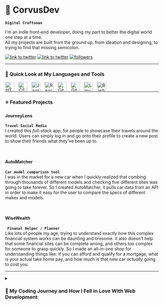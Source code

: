 # 🦉 CorvusDev

**`Digital Craftsman`**

I'm an indie front-end developer, doing my part to better the digital world one step at a time.<br>
All my projects are built from the ground up, from ideation and designing, to trying to find that missing semicolon.

   <p align="left">
		   <a href="https://www.linkedin.com/in/giovanni-squillace-42813a22b/">
         <img alt="link to twitter" title="Follow me on Twitter" src="https://custom-icon-badges.demolab.com/badge/-LinkedIn-1c82ef?style=for-the-badge&logo=icons8-linkedin737373"/></a>
	   <a href="https://twitter.com/Corvus_JSDev">
         <img alt="link to twitter" title="Follow me on Twitter" src="https://custom-icon-badges.demolab.com/badge/-Twitter-5ab0f7?style=for-the-badge&logo=icons8-twitterx2"/></a>
	   <a href="https://github.com/Corvus-JSDev?tab=followers">
		  <img alt="followers" title="Follow me on GitHub" src="https://custom-icon-badges.demolab.com/badge/-Follow_Me-3b4042?style=for-the-badge&logo=github"/></a> 
   </p>

---

### 🔨 Quick Look at My Languages and Tools

<img align="left" alt="HTML" width="30px" style="padding-right:10px;" src="https://cdn.jsdelivr.net/gh/devicons/devicon/icons/html5/html5-plain.svg" />

<img align="left" alt="CSS" width="30px" style="padding-right:10px;" src="https://cdn.jsdelivr.net/gh/devicons/devicon/icons/css3/css3-plain.svg" />

<img align="left" alt="JavaScript" width="30px" style="padding-right:10px;" src="https://cdn.jsdelivr.net/gh/devicons/devicon/icons/javascript/javascript-plain.svg" />

<img align="left" alt="React" width="30px" style="padding-right:10px;" src="https://cdn.jsdelivr.net/gh/devicons/devicon/icons/react/react-original.svg" />

<img align="left" alt="Git" width="30px" style="padding-right:10px;" src="https://cdn.jsdelivr.net/gh/devicons/devicon/icons/git/git-original.svg" />

<img align="left" alt="GitHub" width="30px" style="padding-right:10px;" src="https://cdn.jsdelivr.net/gh/devicons/devicon/icons/github/github-original.svg" />

<img align="left" alt="Linux" width="30px" style="padding-right:10px;" src="https://cdn.jsdelivr.net/gh/devicons/devicon/icons/linux/linux-original.svg" />

<img align="left" alt="Bash" width="30px" style="padding-right:10px;" src="https://cdn.jsdelivr.net/gh/devicons/devicon/icons/bash/bash-original.svg" />

<br />

---

### ⭐ Featured Projects

#### **JourneyLens**

**`Travel Social Media`** <br>
I created this *full-stack* app, for people to showcase their travels around the world. Users can simply log in and go onto their profile to create a new post to show their friends what they've been up to.

<br>


#### **AutoMatcher**

**`Car model comparison tool`** <br>
I was in the market for a new car when I quickly realized that combing through thousands of different models and checking five different sites was going to take forever. So I created AutoMatcher, it pulls car data from an API in order to make it easy for the user to compare the specs of different makes and models.

<br>

#### **WiseWealth**

**` Finanal Helper / Planner`** <br>
Like lots of people my age, trying to understand exactly how this complex financial system works can be daunting and tiresome. It also doesn't help that some financial sites can be complete wrong, and others too complex for someone to grasp quickly. So I made an all-in-one shop for understanding things like: If you can afford and qualify for a mortgage, what is your actual take home pay, and how much is that new car *actually* going to cost you.

---

<details>
<summary> <h3>🧭 My Coding Journey and How I Fell in Love With Web Development</h3> </summary>
I started getting into programming when I was 12 years old, when my cousin gave me his old Raspberry Pi. At the time, I had no idea what it was or what I could do with it, but I knew I loved it. So, like any kid, I searched YouTube for hours to try and find a use for it, but all I could find was super complex servers and crypto miners. Little did I realize, this would be the kindle that created an inferno. Eventually I found a tutorial that connected some LEDs and used code to make pretty flashing colors. The language was Python, my first ever coding experience. It went horrible, as you could imagination. Giving a 12-year-old a language he's never touched and jumping into a whole new ecosystem that - as of 3 days ago - he didn't even know existed, maybe wasn't the best decision; But this beautiful disaster was the start of a long-running obsession.
<br> <br>
I've been fortunate enough to play around with lots of different things, from photography, video editing, 3d art, sports, and game development, to even planning on opening my own restaurant, but none of them were ever truly satisfying. Ever since I got those LEDs to flash on and off, programming has always been in the back of my mind, and I knew that coding was what I wanted to do. There was just one bug. I couldn't go from a backyard script kiddie, to a robotics software engineer. That's when I discovered web development. This path could give me the professional experience and skills that I couldn't get from any online bootcamp, and I'd be doing what I loved - creating tangible things people could interact with.
</details>











